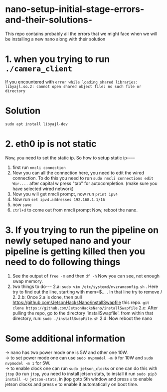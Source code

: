 # nano-setup-initial-stage-errors-and-their-solutions-
This repo contains probably all the errors that we might face when we will be installing a new nano along with their solution


# 1. when you trying to run ```./camera_client``` 
If you encountered with ```error while loading shared libraries: libyajl.so.2: cannot open shared object file: no such file or directory```

# Solution
```sudo apt install libyajl-dev```

# 2. eth0 ip is not static

Now, you need to set the static ip. So how to setup static ip----
1. first run ```nmcli connection```
2. Now you can all the connection here, you need to edit the wired connection. To do this you need to run ```sudo nmcli connections edit Wir....``` after capital w press "tab" for autocompletion. (make sure you have selected wired network)
3. Now you will get nmcli prompt, now run ```print ipv4```
4. Now run ```set ipv4.addresses 192.168.1.1/16```
5. now ```save```
6. ```ctrl+d``` to come out from nmcli prompt
Now, reboot the nano.

# 3. If you trying to run the pipeline on newly setuped nano and your pipeline is getting killed then you need to do following things
1. See the output of ```free -m``` and then ```df -h``` Now you can see, not enough swap memory.
2. two things to do---
2.a: ```sudo vim /etc/systemd/nvzramconfig.sh``` . Here try to find out the line, starting with mem=$... . In that line try to remove / 2.
2.b: Once 2.a is done, then pull https://github.com/JetsonHacksNano/installSwapfile this repo. ```git clone https://github.com/JetsonHacksNano/installSwapfile```
2.c: After pulling the repo, go to the directory 'installSwapfile'. from within that directory, run: ```sudo ./installSwapFile.sh```
2.d: Now reboot the nano


# Some additional information
-> nano has two power mode one is 5W and other one 10W. <br>
-> to set power mode one can use ```sudo nvpmodel -m 0``` for 10W and ```sudo nvpmodel -m 1``` for 5W. <br>
-> to enable clock one can run ```sudo jetson_clocks``` or one can do this with ```jtop``` (to run ```jtop```, you need to install jetson stats, to install it run ```sudo pip3 install -U jetson-stats```, in jtop goto 5th window and press ```s``` to enable jetson clocks and press ```e``` to enable it automatically on boot time.



